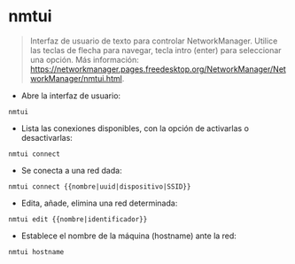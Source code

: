 # nmtui

> Interfaz de usuario de texto para controlar NetworkManager.
> Utilice las teclas de flecha para navegar, tecla intro (enter) para seleccionar una opción.
> Más información: <https://networkmanager.pages.freedesktop.org/NetworkManager/NetworkManager/nmtui.html>.

- Abre la interfaz de usuario:

`nmtui`

- Lista las conexiones disponibles, con la opción de activarlas o desactivarlas:

`nmtui connect`

- Se conecta a una red dada:

`nmtui connect {{nombre|uuid|dispositivo|SSID}}`

- Edita, añade, elimina una red determinada:

`nmtui edit {{nombre|identificador}}`

- Establece el nombre de la máquina (hostname) ante la red:

`nmtui hostname`
